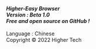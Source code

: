 *__Higher-Easy Browser__*
<br>
*__Version : Beta 1.0__*
<br>
*__Free  and  open  source  on  GitHub !__*
<br><br>
Language : Chinese
<br>
Copyright  ©  2022  Higher  Tech
